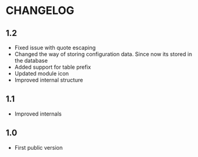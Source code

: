CHANGELOG
=========

1.2
---

 * Fixed issue with quote escaping
 * Changed the way of storing configuration data. Since now its stored in the database
 * Added support for table prefix
 * Updated module icon
 * Improved internal structure

1.1
---

 * Improved internals

1.0
---

 * First public version